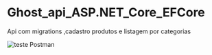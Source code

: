 # Ghost_api_ASP.NET_Core_EFCore
 Api com migrations ,cadastro produtos e listagem por categorias

![teste Postman](../master/Postman/produto.png)
